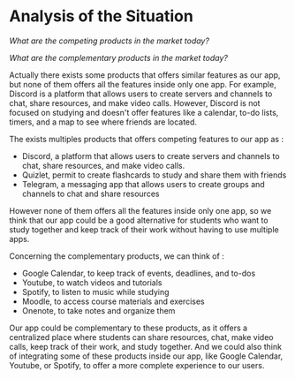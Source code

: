 # Analysis of the Situation

*What are the competing products in the market today?*

*What are the complementary products in the market today?*

Actually there exists some products that offers similar features as our app, but none of them offers all the features inside only one app. For example, Discord is a platform that allows users to create servers and channels to chat, share resources, and make video calls. However, Discord is not focused on studying and doesn't offer features like a calendar, to-do lists, timers, and a map to see where friends are located.

The exists multiples products that offers competing features to our app as :
- Discord, a platform that allows users to create servers and channels to chat, share resources, and make video calls.
- Quizlet, permit to create flashcards to study and share them with friends
- Telegram, a messaging app that allows users to create groups and channels to chat and share resources

However none of them offers all the features inside only one app, so we think that our app could be a good alternative for students who want to study together and keep track of their work without having to use multiple apps.

Concerning the complementary products, we can think of :
- Google Calendar, to keep track of events, deadlines, and to-dos
- Youtube, to watch videos and tutorials
- Spotify, to listen to music while studying
- Moodle, to access course materials and exercises
- Onenote, to take notes and organize them

Our app could be complementary to these products, as it offers a centralized place where students can share resources, chat, make video calls, keep track of their work, and study together. And we could also think of integrating some of these products inside our app, like Google Calendar, Youtube, or Spotify, to offer a more complete experience to our users.
